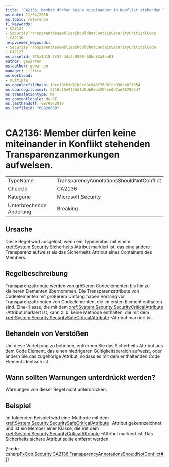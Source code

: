 ```yaml
---
title: 'CA2136: Member dürfen keine miteinander in Konflikt stehenden Transparenzanmerkungen aufweisen.'
ms.date: 11/04/2016
ms.topic: reference
f1_keywords:
- CA2127
- SecurityTransparentAssembliesShouldNotContainSecurityCriticalCode
- CA2136
helpviewer_keywords:
- SecurityTransparentAssembliesShouldNotContainSecurityCriticalCode
- CA2127
ms.assetid: ff5a1d18-7c52-4da5-8990-60be83a8ea81
author: gewarren
ms.author: gewarren
manager: jillfra
ms.workload:
- multiple
ms.openlocfilehash: 1dcef8fbfd61b8cd8c946f76d6fcb93dc46f1654
ms.sourcegitcommit: 5216c15e9f24d1d5db9ebe204ee0e7ad08705347
ms.translationtype: MT
ms.contentlocale: de-DE
ms.lasthandoff: 08/09/2019
ms.locfileid: "68920630"
---
```

# <a name="ca2136-members-should-not-have-conflicting-transparency-annotations"></a>CA2136: Member dürfen keine miteinander in Konflikt stehenden Transparenzanmerkungen aufweisen.

|||
|-|-|
|TypeName|TransparencyAnnotationsShouldNotConflict|
|CheckId|CA2136|
|Kategorie|Microsoft.Security|
|Unterbrechende Änderung|Breaking|

## <a name="cause"></a>Ursache
Diese Regel wird ausgelöst, wenn ein Typmember mit einem <xref:System.Security> Sicherheits Attribut markiert ist, das eine andere Transparenz aufweist als das Sicherheits Attribut eines Containers des Members.

## <a name="rule-description"></a>Regelbeschreibung
Transparenzattribute werden von größeren Codeelementen bis hin zu kleineren Elementen übernommen. Die Transparenzattribute von Codeelementen mit größerem Umfang haben Vorrang vor Transparenzattributen von Codeelementen, die im ersten Element enthalten sind. Eine-Klasse, die mit dem <xref:System.Security.SecurityCriticalAttribute> -Attribut markiert ist, kann z. b. keine Methode enthalten, die mit dem <xref:System.Security.SecuritySafeCriticalAttribute> -Attribut markiert ist.

## <a name="how-to-fix-violations"></a>Behandeln von Verstößen
Um diese Verletzung zu beheben, entfernen Sie das Sicherheits Attribut aus dem Code Element, das einen niedrigeren Gültigkeitsbereich aufweist, oder ändern Sie das zugehörige Attribut, sodass es mit dem enthaltenden Code Element identisch ist.

## <a name="when-to-suppress-warnings"></a>Wann sollten Warnungen unterdrückt werden?
Warnungen von dieser Regel nicht unterdrücken.

## <a name="example"></a>Beispiel
Im folgenden Beispiel wird eine-Methode mit dem <xref:System.Security.SecuritySafeCriticalAttribute> -Attribut gekennzeichnet und ist ein Member einer Klasse, die mit dem <xref:System.Security.SecurityCriticalAttribute> -Attribut markiert ist. Das Sicherheits sichere Attribut sollte entfernt werden.

[!code-csharp[FxCop.Security.CA2136.TransparencyAnnotationsShouldNotConflict#1](../code-quality/codesnippet/CSharp/ca2136-members-should-not-have-conflicting-transparency-annotations_1.cs)]